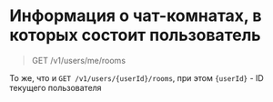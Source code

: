 # Информация о чат-комнатах, в которых состоит пользователь
> GET /v1/users/me/rooms

То же, что и `GET /v1/users/{userId}/rooms`, при этом `{userId}` - ID текущего пользователя
